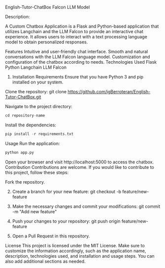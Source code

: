 English-Tutor-ChatBox
Falcon LLM Model 


Description:<br>

A Custom Chatbox Application is a Flask and Python-based application that utilizes Langchain and the LLM Falcon to provide an interactive chat experience. It allows users to interact with a text processing language model to obtain personalized responses.

Features
Intuitive and user-friendly chat interface.
Smooth and natural conversations with the LLM Falcon language model.
Customization and configuration of the chatbox according to needs.
Technologies Used
Flask
Python
Langchain
LLM Falcon<br>

1. Installation Requirements
Ensure that you have Python 3 and pip installed on your system.

Clone the repository:
git clone https://github.com/igBerroteran/English-Tutor-ChatBox.git



Navigate to the project directory:


```python
cd repository-name
```

Install the dependencies:

```python
pip install -r requirements.txt
```

Usage
Run the application:
```python
python app.py
```

Open your browser and visit http://localhost:5000 to access the chatbox.
Contribution
Contributions are welcome. If you would like to contribute to this project, follow these steps:

Fork the repository.<br>

2. Create a branch for your new feature: git checkout -b feature/new-feature<br>

3. Make the necessary changes and commit your modifications: git commit -m "Add new feature"<br>

4. Push your changes to your repository: git push origin feature/new-feature<br>

5. Open a Pull Request in this repository.<br>

License
This project is licensed under the MIT License. Make sure to customize the information accordingly, such as the application name, description, technologies used, and installation and usage steps. You can also add additional sections as needed.
